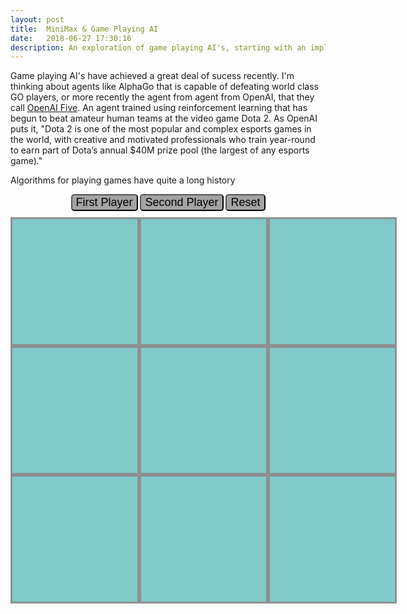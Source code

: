 ```yaml
---
layout: post
title:  MiniMax & Game Playing AI
date:   2018-06-27 17:30:16
description: An exploration of game playing AI's, starting with an implementation of the MiniMax algorithm. 
---
```


Game playing AI's have achieved a great deal of sucess recently. I'm thinking about agents like AlphaGo that is capable of defeating world class GO players, or more recently the agent from agent from OpenAI, that they call <a target="_blank" href="https://blog.openai.com/openai-five/">OpenAI Five</a>. An agent trained using reinforcement learning that has begun to beat amateur human teams at the video game Dota 2. As OpenAI puts it, "Dota 2 is one of the most popular and complex esports games in the world, with creative and motivated professionals who train year-round to earn part of Dota’s annual $40M prize pool (the largest of any esports game)."

Algorithms for playing games have quite a long history 

<style media="screen" type="text/css">
    #buttons {
    text-align: center;
    padding-bottom: 10px;
    }

    button {
    font-size: 18px;
    background-color: rgb(163, 163, 163);
    border-radius: 5px;
    }

    .container {
        max-width: 600px;
        max-height: 600px;
        background-color: #f1f0ef;
        display: grid;
        grid-template: repeat(3, 1fr) / repeat(3, 1fr);
        margin: 0 auto;
        font-family: "Helvetica", sans-serif;
    }
    
    .container .box {
        border-style: solid;
        border-color: rgb(143, 143, 143);
        color: rgb(107, 107, 107);
        min-width: 200px;
        min-height: 200px;
        background-color: #82caca;
        text-align: center;
        vertical-align: middle;
        line-height: 200px;
        font-size: 80px;
    }
    
    .container #um {
        grid-area: 1 / 2 / span 1 / span 1;
    }
    
    .container #ur {
        grid-area: 1 / 3 / span 1 / span 1;
    }
    
    .container #ml {
        grid-area: 2 / 1 / span 1 / span 1;
    }
    
    .container #mm {
        grid-area: 2 / 2 / span 1 / span 1;
    }
    
    .container #mr {
        grid-area: 2 / 3 / span 1 / span 1;
    }
    
    .container #ll {
        grid-area: 3 / 1 / span 1 / span 1;
    }
    
    .container #lm {
        grid-area: 3 / 2 / span 1 / span 1;
    }
    
    .container #lr {
        grid-area: 3 / 3 / span 1 / span 1;
    }
</style>

<script src="{{ site.baseurl }}/assets/js/Node.js" type="text/javascript"></script>
<script src="{{ site.baseurl }}/assets/js/Tree.js" type="text/javascript"></script>

<div id="buttons">
    <button onclick="first()">First Player</button> 
    <button onclick="second()">Second Player</button> 
    <button onclick="reset()">Reset</button>
</div>

<div class="container">
    <div class="box" id="ul"></div>
    <div class="box" id="um"></div>
    <div class="box" id="ur"></div>
    <div class="box" id="ml"></div>
    <div class="box" id="mm"></div>
    <div class="box" id="mr"></div>
    <div class="box" id="ll"></div>
    <div class="box" id="lm"></div>
    <div class="box" id="lr"></div>
</div>

<script type="text/javascript" src="{{ site.baseurl }}/assets/js/boardDisplay.js"></script>

<script>
        // If human chooses to go second the AI will make an initial random move
        function second() {
            let gameBoard = ["", "", "", "", "", "", "", "", ""];
            gameBoard = randomMove("O", gameBoard); 
            gameAI = new AI(gameBoard, "X", false);
        }
        
        // If human chooses to go first we wait for the human to make a move
        // then update the game board and initialize the AI 
        firstVal = false;
        function first() {
            let gameBoard = ["", "", "", "", "", "", "", "", ""];
            firstVal = true;
        }

        // reset the game board
        function reset() {
            let boxes = document.querySelectorAll('.box');
            boxes.forEach((box) => {
                box.textContent = "";
                box.classList.remove('X');
                box.classList.remove('O');
            })
        }
        
        // Add event listener for when a box is clicked by user
        const buttons = document.querySelectorAll('.box');
        buttons.forEach((button) => {
        button.addEventListener('click', function(e){
            let id = e.target.id;
            let box = document.querySelector('#' + id);
            if (box.textContent != 'X' && box.textContent != 'O') {
                // Draw human move
                draw(id, 'X');

                // If human played first we need to initialize the game AI with the initial game board
                if (firstVal) {
                    console.log('check');
                    gameBoard = translate(true, null);
                    gameAI = new AI(gameBoard, "O", true);
                    firstVal = false; 
                }
                
                // Translate the current game board to an array and update the current root of the game 
                // possibilities tree
                let nextBoard = translate(true, null);
                gameAI.updateRoot(nextBoard);

                // Check for human win
                if (gameAI.currentRoot.isLeaf && gameAI.currentRoot.value !=0) {
                    alert("You win!");
                } else if(gameAI.currentRoot.isLeaf && gameAI.currentRoot.value == 0){
                    alert("Draw!");
                }
                
                // Choose AI action based on minimax
                nextBoard = gameAI.chooseAction();

                // Draw the AI move 
                translate(false, nextBoard);

                // Check for AI win
                if (gameAI.currentRoot.isLeaf && gameAI.currentRoot.value != 0) {
                    alert("You lose!");
                } else if(gameAI.currentRoot.isLeaf && gameAI.currentRoot.value == 0) {
                    alert("Draw!");
                }
                
            } else {
                alert("This location has already been played!");
            }
        })
        })
</script>
